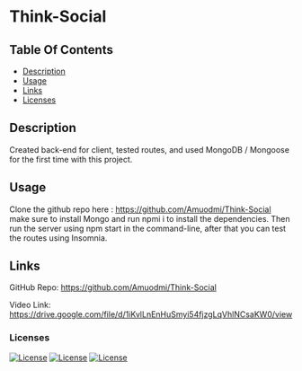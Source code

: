 # Think-Social

## Table Of Contents

- [Description](#description)
- [Usage](#usage)
- [Links](#links)
- [Licenses](#licenses)

## Description

Created back-end for client, tested routes, and used MongoDB / Mongoose for the first time with this project. 

## Usage

Clone the github repo here : https://github.com/Amuodmi/Think-Social make sure to install Mongo and 
run npmi i to install the dependencies. Then run the server using npm start in the command-line, after
that you can test the routes using Insomnia.

## Links

GitHub Repo: https://github.com/Amuodmi/Think-Social

Video Link: https://drive.google.com/file/d/1iKvlLnEnHuSmyi54fjzgLqVhlNCsaKW0/view



### Licenses
[![License](https://img.shields.io/badge/License-Express-orange.svg)](https://opensource.org/licenses/Express)
[![License](https://img.shields.io/badge/License-dotenv-blue.svg)](https://opensource.org/licenses/dotenv)
[![License](https://img.shields.io/badge/License-nodemon-green.svg)](https://opensource.org/licenses/nodemon)

